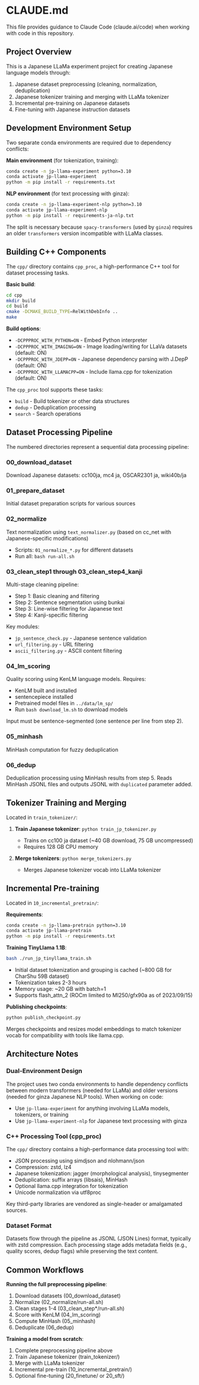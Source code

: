 # CLAUDE.md

This file provides guidance to Claude Code (claude.ai/code) when working with code in this repository.

## Project Overview

This is a Japanese LLaMa experiment project for creating Japanese language models through:
1. Japanese dataset preprocessing (cleaning, normalization, deduplication)
2. Japanese tokenizer training and merging with LLaMa tokenizer
3. Incremental pre-training on Japanese datasets
4. Fine-tuning with Japanese instruction datasets

## Development Environment Setup

Two separate conda environments are required due to dependency conflicts:

**Main environment** (for tokenization, training):
```bash
conda create -n jp-llama-experiment python=3.10
conda activate jp-llama-experiment
python -m pip install -r requirements.txt
```

**NLP environment** (for text processing with ginza):
```bash
conda create -n jp-llama-experiment-nlp python=3.10
conda activate jp-llama-experiment-nlp
python -m pip install -r requirements-ja-nlp.txt
```

The split is necessary because `spacy-transformers` (used by `ginza`) requires an older `transformers` version incompatible with LLaMa classes.

## Building C++ Components

The `cpp/` directory contains `cpp_proc`, a high-performance C++ tool for dataset processing tasks.

**Basic build**:
```bash
cd cpp
mkdir build
cd build
cmake -DCMAKE_BUILD_TYPE=RelWithDebInfo ..
make
```

**Build options**:
- `-DCPPPROC_WITH_PYTHON=ON` - Embed Python interpreter
- `-DCPPPROC_WITH_IMAGING=ON` - Image loading/writing for LLaVa datasets (default: ON)
- `-DCPPPROC_WITH_JDEPP=ON` - Japanese dependency parsing with J.DepP (default: ON)
- `-DCPPPROC_WITH_LLAMACPP=ON` - Include llama.cpp for tokenization (default: ON)

The `cpp_proc` tool supports these tasks:
- `build` - Build tokenizer or other data structures
- `dedup` - Deduplication processing
- `search` - Search operations

## Dataset Processing Pipeline

The numbered directories represent a sequential data processing pipeline:

### 00_download_dataset
Download Japanese datasets: cc100ja, mc4 ja, OSCAR2301 ja, wiki40b/ja

### 01_prepare_dataset
Initial dataset preparation scripts for various sources

### 02_normalize
Text normalization using `text_normalizer.py` (based on cc_net with Japanese-specific modifications)
- Scripts: `01_normalize_*.py` for different datasets
- Run all: `bash run-all.sh`

### 03_clean_step1 through 03_clean_step4_kanji
Multi-stage cleaning pipeline:
- Step 1: Basic cleaning and filtering
- Step 2: Sentence segmentation using bunkai
- Step 3: Line-wise filtering for Japanese text
- Step 4: Kanji-specific filtering

Key modules:
- `jp_sentence_check.py` - Japanese sentence validation
- `url_filtering.py` - URL filtering
- `ascii_filtering.py` - ASCII content filtering

### 04_lm_scoring
Quality scoring using KenLM language models. Requires:
- KenLM built and installed
- sentencepiece installed
- Pretrained model files in `../data/lm_sp/`
- Run `bash download_lm.sh` to download models

Input must be sentence-segmented (one sentence per line from step 2).

### 05_minhash
MinHash computation for fuzzy deduplication

### 06_dedup
Deduplication processing using MinHash results from step 5.
Reads MinHash JSONL files and outputs JSONL with `duplicated` parameter added.

## Tokenizer Training and Merging

Located in `train_tokenizer/`:

1. **Train Japanese tokenizer**: `python train_jp_tokenizer.py`
   - Trains on cc100 ja dataset (~40 GB download, 75 GB uncompressed)
   - Requires 128 GB CPU memory

2. **Merge tokenizers**: `python merge_tokenizers.py`
   - Merges Japanese tokenizer vocab into LLaMa tokenizer

## Incremental Pre-training

Located in `10_incremental_pretrain/`:

**Requirements**:
```bash
conda create -n jp-llama-pretrain python=3.10
conda activate jp-llama-pretrain
python -m pip install -r requirements.txt
```

**Training TinyLlama 1.1B**:
```bash
bash ./run_jp_tinyllama_train.sh
```

- Initial dataset tokenization and grouping is cached (~800 GB for CharShu 59B dataset)
- Tokenization takes 2-3 hours
- Memory usage: ~20 GB with batch=1
- Supports flash_attn_2 (ROCm limited to MI250/gfx90a as of 2023/09/15)

**Publishing checkpoints**:
```bash
python publish_checkpoint.py
```
Merges checkpoints and resizes model embeddings to match tokenizer vocab for compatibility with tools like llama.cpp.

## Architecture Notes

### Dual-Environment Design
The project uses two conda environments to handle dependency conflicts between modern transformers (needed for LLaMa) and older versions (needed for ginza Japanese NLP tools). When working on code:
- Use `jp-llama-experiment` for anything involving LLaMa models, tokenizers, or training
- Use `jp-llama-experiment-nlp` for Japanese text processing with ginza

### C++ Processing Tool (cpp_proc)
The `cpp/` directory contains a high-performance data processing tool with:
- JSON processing using simdjson and nlohmann/json
- Compression: zstd, lz4
- Japanese tokenization: jagger (morphological analysis), tinysegmenter
- Deduplication: suffix arrays (libsais), MinHash
- Optional llama.cpp integration for tokenization
- Unicode normalization via utf8proc

Key third-party libraries are vendored as single-header or amalgamated sources.

### Dataset Format
Datasets flow through the pipeline as JSONL (JSON Lines) format, typically with zstd compression. Each processing stage adds metadata fields (e.g., quality scores, dedup flags) while preserving the text content.

## Common Workflows

**Running the full preprocessing pipeline**:
1. Download datasets (00_download_dataset)
2. Normalize (02_normalize/run-all.sh)
3. Clean stages 1-4 (03_clean_step*/run-all.sh)
4. Score with KenLM (04_lm_scoring)
5. Compute MinHash (05_minhash)
6. Deduplicate (06_dedup)

**Training a model from scratch**:
1. Complete preprocessing pipeline above
2. Train Japanese tokenizer (train_tokenizer/)
3. Merge with LLaMa tokenizer
4. Incremental pre-train (10_incremental_pretrain/)
5. Optional fine-tuning (20_finetune/ or 20_sft/)
